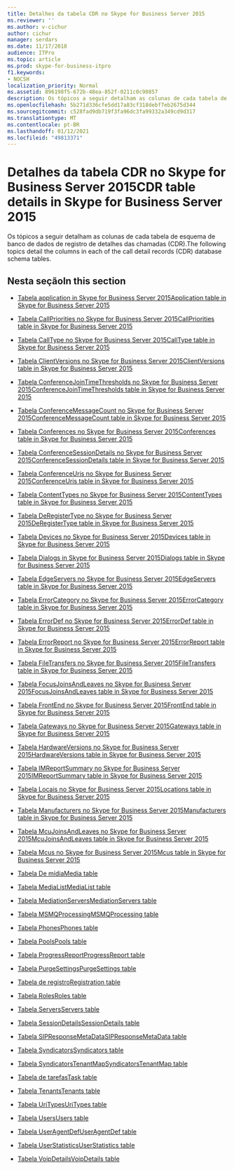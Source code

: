 ```yaml
---
title: Detalhes da tabela CDR no Skype for Business Server 2015
ms.reviewer: ''
ms.author: v-cichur
author: cichur
manager: serdars
ms.date: 11/17/2018
audience: ITPro
ms.topic: article
ms.prod: skype-for-business-itpro
f1.keywords:
- NOCSH
localization_priority: Normal
ms.assetid: 896198f5-672b-48ea-852f-0211c0c90857
description: Os tópicos a seguir detalham as colunas de cada tabela de esquema de banco de dados de registro de detalhes das chamadas (CDR).
ms.openlocfilehash: 5b271d336cfe5dd17a83cf318debf7eb2675d344
ms.sourcegitcommit: c528fad9db719f3fa96dc3fa99332a349cd9d317
ms.translationtype: MT
ms.contentlocale: pt-BR
ms.lasthandoff: 01/12/2021
ms.locfileid: "49813371"
---
```

# <a name="cdr-table-details-in-skype-for-business-server-2015"></a><span data-ttu-id="33289-103">Detalhes da tabela CDR no Skype for Business Server 2015</span><span class="sxs-lookup"><span data-stu-id="33289-103">CDR table details in Skype for Business Server 2015</span></span>
 
<span data-ttu-id="33289-104">Os tópicos a seguir detalham as colunas de cada tabela de esquema de banco de dados de registro de detalhes das chamadas (CDR).</span><span class="sxs-lookup"><span data-stu-id="33289-104">The following topics detail the columns in each of the call detail records (CDR) database schema tables.</span></span>
  
## <a name="in-this-section"></a><span data-ttu-id="33289-105">Nesta seção</span><span class="sxs-lookup"><span data-stu-id="33289-105">In this section</span></span>

- [<span data-ttu-id="33289-106">Tabela application in Skype for Business Server 2015</span><span class="sxs-lookup"><span data-stu-id="33289-106">Application table in Skype for Business Server 2015</span></span>](application.md)
    
- [<span data-ttu-id="33289-107">Tabela CallPriorities no Skype for Business Server 2015</span><span class="sxs-lookup"><span data-stu-id="33289-107">CallPriorities table in Skype for Business Server 2015</span></span>](callpriorities.md)
    
- [<span data-ttu-id="33289-108">Tabela CallType no Skype for Business Server 2015</span><span class="sxs-lookup"><span data-stu-id="33289-108">CallType table in Skype for Business Server 2015</span></span>](calltype.md)
    
- [<span data-ttu-id="33289-109">Tabela ClientVersions no Skype for Business Server 2015</span><span class="sxs-lookup"><span data-stu-id="33289-109">ClientVersions table in Skype for Business Server 2015</span></span>](clientversions.md)
    
- [<span data-ttu-id="33289-110">Tabela ConferenceJoinTimeThresholds no Skype for Business Server 2015</span><span class="sxs-lookup"><span data-stu-id="33289-110">ConferenceJoinTimeThresholds table in Skype for Business Server 2015</span></span>](conferencejointimethresholds.md)
    
- [<span data-ttu-id="33289-111">Tabela ConferenceMessageCount no Skype for Business Server 2015</span><span class="sxs-lookup"><span data-stu-id="33289-111">ConferenceMessageCount table in Skype for Business Server 2015</span></span>](conferencemessagecount.md)
    
- [<span data-ttu-id="33289-112">Tabela Conferences no Skype for Business Server 2015</span><span class="sxs-lookup"><span data-stu-id="33289-112">Conferences table in Skype for Business Server 2015</span></span>](conferences.md)
    
- [<span data-ttu-id="33289-113">Tabela ConferenceSessionDetails no Skype for Business Server 2015</span><span class="sxs-lookup"><span data-stu-id="33289-113">ConferenceSessionDetails table in Skype for Business Server 2015</span></span>](conferencesessiondetails-0.md)
    
- [<span data-ttu-id="33289-114">Tabela ConferenceUris no Skype for Business Server 2015</span><span class="sxs-lookup"><span data-stu-id="33289-114">ConferenceUris table in Skype for Business Server 2015</span></span>](conferenceuris.md)
    
- [<span data-ttu-id="33289-115">Tabela ContentTypes no Skype for Business Server 2015</span><span class="sxs-lookup"><span data-stu-id="33289-115">ContentTypes table in Skype for Business Server 2015</span></span>](contenttypes.md)
    
- [<span data-ttu-id="33289-116">Tabela DeRegisterType no Skype for Business Server 2015</span><span class="sxs-lookup"><span data-stu-id="33289-116">DeRegisterType table in Skype for Business Server 2015</span></span>](deregistertype.md)
    
- [<span data-ttu-id="33289-117">Tabela Devices no Skype for Business Server 2015</span><span class="sxs-lookup"><span data-stu-id="33289-117">Devices table in Skype for Business Server 2015</span></span>](devices.md)
    
- [<span data-ttu-id="33289-118">Tabela Dialogs in Skype for Business Server 2015</span><span class="sxs-lookup"><span data-stu-id="33289-118">Dialogs table in Skype for Business Server 2015</span></span>](dialogs.md)
    
- [<span data-ttu-id="33289-119">Tabela EdgeServers no Skype for Business Server 2015</span><span class="sxs-lookup"><span data-stu-id="33289-119">EdgeServers table in Skype for Business Server 2015</span></span>](edgeservers.md)
    
- [<span data-ttu-id="33289-120">Tabela ErrorCategory no Skype for Business Server 2015</span><span class="sxs-lookup"><span data-stu-id="33289-120">ErrorCategory table in Skype for Business Server 2015</span></span>](errorcategory.md)
    
- [<span data-ttu-id="33289-121">Tabela ErrorDef no Skype for Business Server 2015</span><span class="sxs-lookup"><span data-stu-id="33289-121">ErrorDef table in Skype for Business Server 2015</span></span>](errordef.md)
    
- [<span data-ttu-id="33289-122">Tabela ErrorReport no Skype for Business Server 2015</span><span class="sxs-lookup"><span data-stu-id="33289-122">ErrorReport table in Skype for Business Server 2015</span></span>](errorreport.md)
    
- [<span data-ttu-id="33289-123">Tabela FileTransfers no Skype for Business Server 2015</span><span class="sxs-lookup"><span data-stu-id="33289-123">FileTransfers table in Skype for Business Server 2015</span></span>](filetransfers-0.md)
    
- [<span data-ttu-id="33289-124">Tabela FocusJoinsAndLeaves no Skype for Business Server 2015</span><span class="sxs-lookup"><span data-stu-id="33289-124">FocusJoinsAndLeaves table in Skype for Business Server 2015</span></span>](focusjoinsandleaves.md)
    
- [<span data-ttu-id="33289-125">Tabela FrontEnd no Skype for Business Server 2015</span><span class="sxs-lookup"><span data-stu-id="33289-125">FrontEnd table in Skype for Business Server 2015</span></span>](frontend.md)
    
- [<span data-ttu-id="33289-126">Tabela Gateways no Skype for Business Server 2015</span><span class="sxs-lookup"><span data-stu-id="33289-126">Gateways table in Skype for Business Server 2015</span></span>](gateways.md)
    
- [<span data-ttu-id="33289-127">Tabela HardwareVersions no Skype for Business Server 2015</span><span class="sxs-lookup"><span data-stu-id="33289-127">HardwareVersions table in Skype for Business Server 2015</span></span>](hardwareversions.md)
    
- [<span data-ttu-id="33289-128">Tabela IMReportSummary no Skype for Business Server 2015</span><span class="sxs-lookup"><span data-stu-id="33289-128">IMReportSummary table in Skype for Business Server 2015</span></span>](imreportsummary.md)
    
- [<span data-ttu-id="33289-129">Tabela Locais no Skype for Business Server 2015</span><span class="sxs-lookup"><span data-stu-id="33289-129">Locations table in Skype for Business Server 2015</span></span>](locations.md)
    
- [<span data-ttu-id="33289-130">Tabela Manufacturers no Skype for Business Server 2015</span><span class="sxs-lookup"><span data-stu-id="33289-130">Manufacturers table in Skype for Business Server 2015</span></span>](manufacturers.md)
    
- [<span data-ttu-id="33289-131">Tabela McuJoinsAndLeaves no Skype for Business Server 2015</span><span class="sxs-lookup"><span data-stu-id="33289-131">McuJoinsAndLeaves table in Skype for Business Server 2015</span></span>](mcujoinsandleaves.md)
    
- [<span data-ttu-id="33289-132">Tabela Mcus no Skype for Business Server 2015</span><span class="sxs-lookup"><span data-stu-id="33289-132">Mcus table in Skype for Business Server 2015</span></span>](mcus.md)
    
- [<span data-ttu-id="33289-133">Tabela De mídia</span><span class="sxs-lookup"><span data-stu-id="33289-133">Media table</span></span>](media.md)
    
- [<span data-ttu-id="33289-134">Tabela MediaList</span><span class="sxs-lookup"><span data-stu-id="33289-134">MediaList table</span></span>](medialist.md)
    
- [<span data-ttu-id="33289-135">Tabela MediationServers</span><span class="sxs-lookup"><span data-stu-id="33289-135">MediationServers table</span></span>](mediationservers.md)
    
- [<span data-ttu-id="33289-136">Tabela MSMQProcessing</span><span class="sxs-lookup"><span data-stu-id="33289-136">MSMQProcessing table</span></span>](msmqprocessing.md)
    
- [<span data-ttu-id="33289-137">Tabela Phones</span><span class="sxs-lookup"><span data-stu-id="33289-137">Phones table</span></span>](phones.md)
    
- [<span data-ttu-id="33289-138">Tabela Pools</span><span class="sxs-lookup"><span data-stu-id="33289-138">Pools table</span></span>](pools.md)
    
- [<span data-ttu-id="33289-139">Tabela ProgressReport</span><span class="sxs-lookup"><span data-stu-id="33289-139">ProgressReport table</span></span>](progressreport.md)
    
- [<span data-ttu-id="33289-140">Tabela PurgeSettings</span><span class="sxs-lookup"><span data-stu-id="33289-140">PurgeSettings table</span></span>](purgesettings.md)
    
- [<span data-ttu-id="33289-141">Tabela de registro</span><span class="sxs-lookup"><span data-stu-id="33289-141">Registration table</span></span>](registration.md)
    
- [<span data-ttu-id="33289-142">Tabela Roles</span><span class="sxs-lookup"><span data-stu-id="33289-142">Roles table</span></span>](roles.md)
    
- [<span data-ttu-id="33289-143">Tabela Servers</span><span class="sxs-lookup"><span data-stu-id="33289-143">Servers table</span></span>](servers.md)
    
- [<span data-ttu-id="33289-144">Tabela SessionDetails</span><span class="sxs-lookup"><span data-stu-id="33289-144">SessionDetails table</span></span>](sessiondetails.md)
    
- [<span data-ttu-id="33289-145">Tabela SIPResponseMetaData</span><span class="sxs-lookup"><span data-stu-id="33289-145">SIPResponseMetaData table</span></span>](sipresponsemetadata.md)
    
- [<span data-ttu-id="33289-146">Tabela Syndicators</span><span class="sxs-lookup"><span data-stu-id="33289-146">Syndicators table</span></span>](syndicators.md)
    
- [<span data-ttu-id="33289-147">Tabela SyndicatorsTenantMap</span><span class="sxs-lookup"><span data-stu-id="33289-147">SyndicatorsTenantMap table</span></span>](syndicatorstenantmap.md)
    
- [<span data-ttu-id="33289-148">Tabela de tarefas</span><span class="sxs-lookup"><span data-stu-id="33289-148">Task table</span></span>](task.md)
    
- [<span data-ttu-id="33289-149">Tabela Tenants</span><span class="sxs-lookup"><span data-stu-id="33289-149">Tenants table</span></span>](tenants.md)
    
- [<span data-ttu-id="33289-150">Tabela UriTypes</span><span class="sxs-lookup"><span data-stu-id="33289-150">UriTypes table</span></span>](uritypes.md)
    
- [<span data-ttu-id="33289-151">Tabela Users</span><span class="sxs-lookup"><span data-stu-id="33289-151">Users table</span></span>](users.md)
    
- [<span data-ttu-id="33289-152">Tabela UserAgentDef</span><span class="sxs-lookup"><span data-stu-id="33289-152">UserAgentDef table</span></span>](useragentdef.md)
    
- [<span data-ttu-id="33289-153">Tabela UserStatistics</span><span class="sxs-lookup"><span data-stu-id="33289-153">UserStatistics table</span></span>](userstatistics.md)
    
- [<span data-ttu-id="33289-154">Tabela VoipDetails</span><span class="sxs-lookup"><span data-stu-id="33289-154">VoipDetails table</span></span>](voipdetails-0.md)
    

